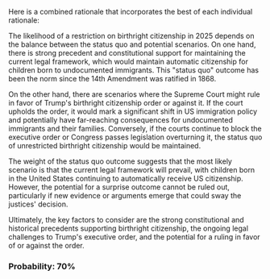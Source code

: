 Here is a combined rationale that incorporates the best of each individual rationale:

The likelihood of a restriction on birthright citizenship in 2025 depends on the balance between the status quo and potential scenarios. On one hand, there is strong precedent and constitutional support for maintaining the current legal framework, which would maintain automatic citizenship for children born to undocumented immigrants. This "status quo" outcome has been the norm since the 14th Amendment was ratified in 1868.

On the other hand, there are scenarios where the Supreme Court might rule in favor of Trump's birthright citizenship order or against it. If the court upholds the order, it would mark a significant shift in US immigration policy and potentially have far-reaching consequences for undocumented immigrants and their families. Conversely, if the courts continue to block the executive order or Congress passes legislation overturning it, the status quo of unrestricted birthright citizenship would be maintained.

The weight of the status quo outcome suggests that the most likely scenario is that the current legal framework will prevail, with children born in the United States continuing to automatically receive US citizenship. However, the potential for a surprise outcome cannot be ruled out, particularly if new evidence or arguments emerge that could sway the justices' decision.

Ultimately, the key factors to consider are the strong constitutional and historical precedents supporting birthright citizenship, the ongoing legal challenges to Trump's executive order, and the potential for a ruling in favor of or against the order.

### Probability: 70%